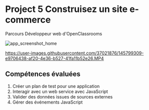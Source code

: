 # Project 5 Construisez un site e-commerce
Parcours Développeur web d'OpenClassrooms


![app_screenshot_home](https://user-images.githubusercontent.com/37021876/152554669-b3d04468-3ca0-4a85-91f5-d2c9b8ab23ff.PNG)

https://user-images.githubusercontent.com/37021876/145799309-e9706438-af20-4e36-b527-41fa11b52e26.MP4



## Compétences évaluées
1. Créer un plan de test pour une application
1. Interagir avec un web service avec JavaScript
1. Valider des données issues de sources externes
1. Gérer des événements JavaScript
